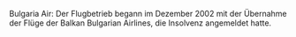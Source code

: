 Bulgaria Air: Der Flugbetrieb begann im Dezember 2002 mit der Übernahme der Flüge der Balkan Bulgarian Airlines, die Insolvenz angemeldet hatte.
